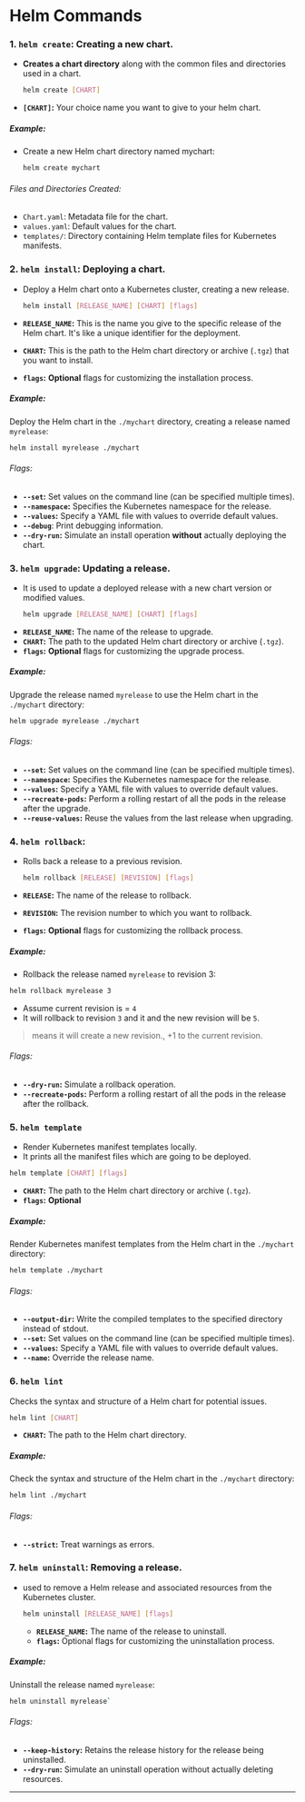 # Helm Commands

### 1. `helm create`: Creating a new chart.

- **Creates a chart directory** along with the common files and directories used in a chart.

  ```bash
  helm create [CHART]
  ```

- **`[CHART]`:** Your choice name you want to give to your helm chart.

##### Example:

- Create a new Helm chart directory named mychart:

  ```bash
  helm create mychart
  ```

###### Files and Directories Created:

- `Chart.yaml`: Metadata file for the chart.
- `values.yaml`: Default values for the chart.
- `templates/`: Directory containing Helm template files for Kubernetes manifests.

### 2. `helm install`: Deploying a chart.

- Deploy a Helm chart onto a Kubernetes cluster, creating a new release.

  ```bash
  helm install [RELEASE_NAME] [CHART] [flags]
  ```

- **`RELEASE_NAME`:** This is the name you give to the specific release of the Helm chart. It's like a unique identifier for the deployment.
- **`CHART`:** This is the path to the Helm chart directory or archive (`.tgz`) that you want to install.
- **`flags`:** **Optional** flags for customizing the installation process.

##### Example:

Deploy the Helm chart in the `./mychart` directory, creating a release named `myrelease`:

```bash
helm install myrelease ./mychart
```

###### Flags:

- **`--set`:** Set values on the command line (can be specified multiple times).
- **`--namespace`:** Specifies the Kubernetes namespace for the release.
- **`--values`:** Specify a YAML file with values to override default values.
- **`--debug`**: Print debugging information.
- **`--dry-run`:** Simulate an install operation **without** actually deploying the chart.

### 3. `helm upgrade`: Updating a release.

- It is used to update a deployed release with a new chart version or modified values.

  ```bash
  helm upgrade [RELEASE_NAME] [CHART] [flags]
  ```

* **`RELEASE_NAME`:** The name of the release to upgrade.
* **`CHART`:** The path to the updated Helm chart directory or archive (`.tgz`).
* **`flags`:** **Optional** flags for customizing the upgrade process.

##### Example:

Upgrade the release named `myrelease` to use the Helm chart in the `./mychart` directory:

```bash
helm upgrade myrelease ./mychart
```

###### Flags:

- **`--set`:** Set values on the command line (can be specified multiple times).
- **`--namespace`:** Specifies the Kubernetes namespace for the release.
- **`--values`:** Specify a YAML file with values to override default values.
- **`--recreate-pods`:** Perform a rolling restart of all the pods in the release after the upgrade.
- **`--reuse-values`:** Reuse the values from the last release when upgrading.

### 4. `helm rollback`:

- Rolls back a release to a previous revision.

  ```bash
  helm rollback [RELEASE] [REVISION] [flags]
  ```

- **`RELEASE`:** The name of the release to rollback.
- **`REVISION`:** The revision number to which you want to rollback.
- **`flags`:** **Optional** flags for customizing the rollback process.

##### Example:

- Rollback the release named `myrelease` to revision 3:

```bash
helm rollback myrelease 3
```

- Assume current revision is = `4`
- It will rollback to revision `3` and it and the new revision will be `5`.

> means it will create a new revision., +1 to the current revision.

###### Flags:

- **`--dry-run`:** Simulate a rollback operation.
- **`--recreate-pods`:** Perform a rolling restart of all the pods in the release after the rollback.

### 5. `helm template`

- Render Kubernetes manifest templates locally.
- It prints all the manifest files which are going to be deployed.

```bash
helm template [CHART] [flags]
```

- **`CHART`:** The path to the Helm chart directory or archive (`.tgz`).
- **`flags`:** **Optional**

##### Example:

Render Kubernetes manifest templates from the Helm chart in the `./mychart` directory:

```bash
helm template ./mychart
```

###### Flags:

- **`--output-dir`:** Write the compiled templates to the specified directory instead of stdout.
- **`--set`:** Set values on the command line (can be specified multiple times).
- **`--values`:** Specify a YAML file with values to override default values.
- **`--name`:** Override the release name.

### 6. `helm lint`

Checks the syntax and structure of a Helm chart for potential issues.

```bash
helm lint [CHART]
```

- **`CHART`:** The path to the Helm chart directory.

##### Example:

Check the syntax and structure of the Helm chart in the `./mychart` directory:

```bash
helm lint ./mychart
```

###### Flags:

- **`--strict`:** Treat warnings as errors.

### 7. `helm uninstall`: Removing a release.

- used to remove a Helm release and associated resources from the Kubernetes cluster.

  ```bash
  helm uninstall [RELEASE_NAME] [flags]
  ```

  - **`RELEASE_NAME`:** The name of the release to uninstall.
  - **`flags`:** Optional flags for customizing the uninstallation process.

##### Example:

Uninstall the release named `myrelease`:

```bash
helm uninstall myrelease`
```

###### Flags:

- **`--keep-history`:** Retains the release history for the release being uninstalled.
- **`--dry-run`:** Simulate an uninstall operation without actually deleting resources.

---
